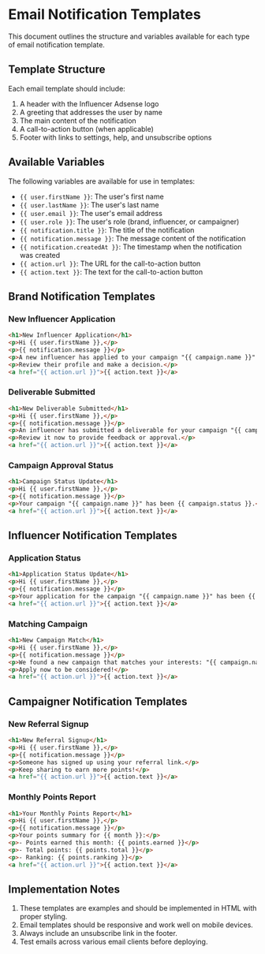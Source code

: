
# Email Notification Templates

This document outlines the structure and variables available for each type of email notification template.

## Template Structure

Each email template should include:

1. A header with the Influencer Adsense logo
2. A greeting that addresses the user by name
3. The main content of the notification
4. A call-to-action button (when applicable)
5. Footer with links to settings, help, and unsubscribe options

## Available Variables

The following variables are available for use in templates:

- `{{ user.firstName }}`: The user's first name
- `{{ user.lastName }}`: The user's last name
- `{{ user.email }}`: The user's email address
- `{{ user.role }}`: The user's role (brand, influencer, or campaigner)
- `{{ notification.title }}`: The title of the notification
- `{{ notification.message }}`: The message content of the notification
- `{{ notification.createdAt }}`: The timestamp when the notification was created
- `{{ action.url }}`: The URL for the call-to-action button
- `{{ action.text }}`: The text for the call-to-action button

## Brand Notification Templates

### New Influencer Application

```html
<h1>New Influencer Application</h1>
<p>Hi {{ user.firstName }},</p>
<p>{{ notification.message }}</p>
<p>A new influencer has applied to your campaign "{{ campaign.name }}".</p>
<p>Review their profile and make a decision.</p>
<a href="{{ action.url }}">{{ action.text }}</a>
```

### Deliverable Submitted

```html
<h1>New Deliverable Submitted</h1>
<p>Hi {{ user.firstName }},</p>
<p>{{ notification.message }}</p>
<p>An influencer has submitted a deliverable for your campaign "{{ campaign.name }}".</p>
<p>Review it now to provide feedback or approval.</p>
<a href="{{ action.url }}">{{ action.text }}</a>
```

### Campaign Approval Status

```html
<h1>Campaign Status Update</h1>
<p>Hi {{ user.firstName }},</p>
<p>{{ notification.message }}</p>
<p>Your campaign "{{ campaign.name }}" has been {{ campaign.status }}.</p>
<a href="{{ action.url }}">{{ action.text }}</a>
```

## Influencer Notification Templates

### Application Status

```html
<h1>Application Status Update</h1>
<p>Hi {{ user.firstName }},</p>
<p>{{ notification.message }}</p>
<p>Your application for the campaign "{{ campaign.name }}" has been {{ application.status }}.</p>
<a href="{{ action.url }}">{{ action.text }}</a>
```

### Matching Campaign

```html
<h1>New Campaign Match</h1>
<p>Hi {{ user.firstName }},</p>
<p>{{ notification.message }}</p>
<p>We found a new campaign that matches your interests: "{{ campaign.name }}".</p>
<p>Apply now to be considered!</p>
<a href="{{ action.url }}">{{ action.text }}</a>
```

## Campaigner Notification Templates

### New Referral Signup

```html
<h1>New Referral Signup</h1>
<p>Hi {{ user.firstName }},</p>
<p>{{ notification.message }}</p>
<p>Someone has signed up using your referral link.</p>
<p>Keep sharing to earn more points!</p>
<a href="{{ action.url }}">{{ action.text }}</a>
```

### Monthly Points Report

```html
<h1>Your Monthly Points Report</h1>
<p>Hi {{ user.firstName }},</p>
<p>{{ notification.message }}</p>
<p>Your points summary for {{ month }}:</p>
<p>- Points earned this month: {{ points.earned }}</p>
<p>- Total points: {{ points.total }}</p>
<p>- Ranking: {{ points.ranking }}</p>
<a href="{{ action.url }}">{{ action.text }}</a>
```

## Implementation Notes

1. These templates are examples and should be implemented in HTML with proper styling.
2. Email templates should be responsive and work well on mobile devices.
3. Always include an unsubscribe link in the footer.
4. Test emails across various email clients before deploying.
